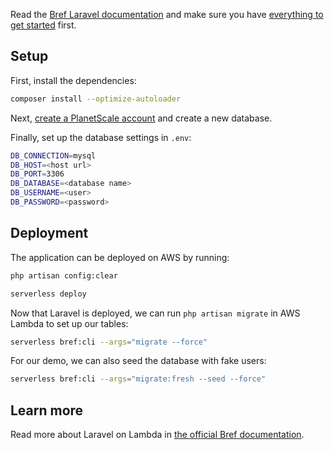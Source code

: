 Read the [Bref Laravel documentation](https://bref.sh/docs/frameworks/laravel.html) and make sure you have [everything to get started](https://bref.sh/docs/installation.html) first.

## Setup

First, install the dependencies:

```bash
composer install --optimize-autoloader
```

Next, [create a PlanetScale account](https://planetscale.com/) and create a new database.

Finally, set up the database settings in `.env`:

```bash
DB_CONNECTION=mysql
DB_HOST=<host url>
DB_PORT=3306
DB_DATABASE=<database name>
DB_USERNAME=<user>
DB_PASSWORD=<password>
```

## Deployment

The application can be deployed on AWS by running:

```bash
php artisan config:clear

serverless deploy
```

Now that Laravel is deployed, we can run `php artisan migrate` in AWS Lambda to set up our tables:

```bash
serverless bref:cli --args="migrate --force"
```

For our demo, we can also seed the database with fake users:

```bash
serverless bref:cli --args="migrate:fresh --seed --force"
```

## Learn more

Read more about Laravel on Lambda in [the official Bref documentation](https://bref.sh/docs/frameworks/laravel.html).
